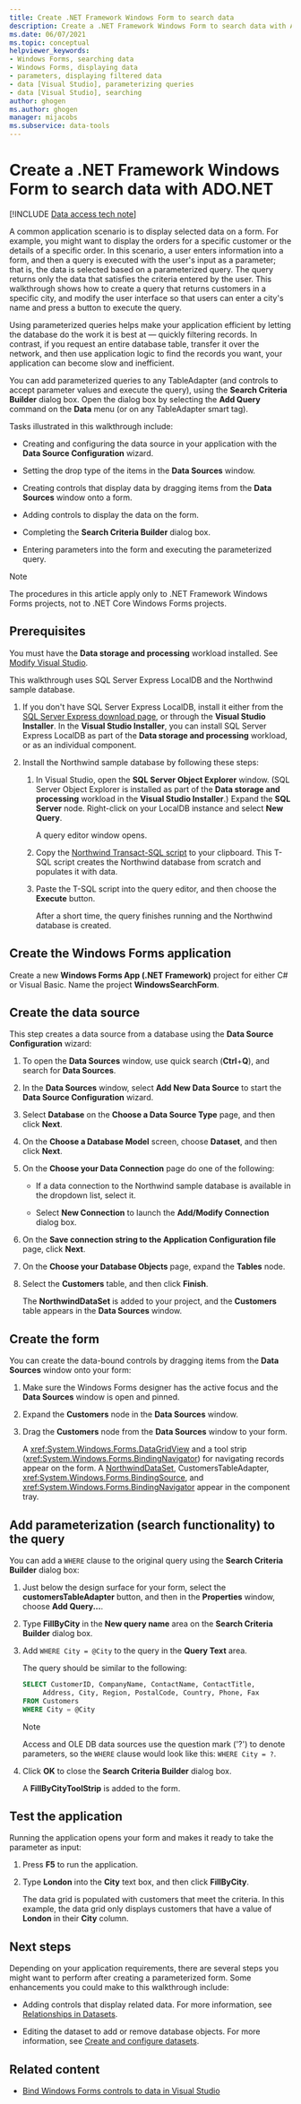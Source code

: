 ```yaml
---
title: Create .NET Framework Windows Form to search data
description: Create a .NET Framework Windows Form to search data with ADO.NET in Visual Studio by configuring the data source, controls, and search query function.
ms.date: 06/07/2021
ms.topic: conceptual
helpviewer_keywords:
- Windows Forms, searching data
- Windows Forms, displaying data
- parameters, displaying filtered data
- data [Visual Studio], parameterizing queries
- data [Visual Studio], searching
author: ghogen
ms.author: ghogen
manager: mijacobs
ms.subservice: data-tools
---
```


# Create a .NET Framework Windows Form to search data with ADO.NET

[!INCLUDE [Data access tech note](./includes/data-technology-note.md)]

A common application scenario is to display selected data on a form. For example, you might want to display the orders for a specific customer or the details of a specific order. In this scenario, a user enters information into a form, and then a query is executed with the user's input as a parameter; that is, the data is selected based on a parameterized query. The query returns only the data that satisfies the criteria entered by the user. This walkthrough shows how to create a query that returns customers in a specific city, and modify the user interface so that users can enter a city's name and press a button to execute the query.

Using parameterized queries helps make your application efficient by letting the database do the work it is best at — quickly filtering records. In contrast, if you request an entire database table, transfer it over the network, and then use application logic to find the records you want, your application can become slow and inefficient.

You can add parameterized queries to any TableAdapter (and controls to accept parameter values and execute the query), using the **Search Criteria Builder** dialog box. Open the dialog box by selecting the **Add Query** command on the **Data** menu (or on any TableAdapter smart tag).

Tasks illustrated in this walkthrough include:

- Creating and configuring the data source in your application with the **Data Source Configuration** wizard.

- Setting the drop type of the items in the **Data Sources** window.

- Creating controls that display data by dragging items from the **Data Sources** window onto a form.

- Adding controls to display the data on the form.

- Completing the **Search Criteria Builder** dialog box.

- Entering parameters into the form and executing the parameterized query.

> [!NOTE]
> The procedures in this article apply only to .NET Framework Windows Forms projects, not to .NET Core Windows Forms projects.

## Prerequisites

You must have the **Data storage and processing** workload installed. See [Modify Visual Studio](../install/modify-visual-studio.md).

This walkthrough uses SQL Server Express LocalDB and the Northwind sample database.

1. If you don't have SQL Server Express LocalDB, install it either from the [SQL Server Express download page](https://www.microsoft.com/sql-server/sql-server-editions-express), or through the **Visual Studio Installer**. In the **Visual Studio Installer**, you can install SQL Server Express LocalDB as part of the **Data storage and processing** workload, or as an individual component.

2. Install the Northwind sample database by following these steps:

    1. In Visual Studio, open the **SQL Server Object Explorer** window. (SQL Server Object Explorer is installed as part of the **Data storage and processing** workload in the **Visual Studio Installer**.) Expand the **SQL Server** node. Right-click on your LocalDB instance and select **New Query**.

       A query editor window opens.

    2. Copy the [Northwind Transact-SQL script](https://github.com/MicrosoftDocs/visualstudio-docs/blob/main/docs/data-tools/samples/northwind.sql?raw=true) to your clipboard. This T-SQL script creates the Northwind database from scratch and populates it with data.

    3. Paste the T-SQL script into the query editor, and then choose the **Execute** button.

       After a short time, the query finishes running and the Northwind database is created.

## Create the Windows Forms application

Create a new **Windows Forms App (.NET Framework)** project for either C# or Visual Basic. Name the project **WindowsSearchForm**.

## Create the data source

This step creates a data source from a database using the **Data Source Configuration** wizard:

1. To open the **Data Sources** window, use quick search (**Ctrl**+**Q**), and search for **Data Sources**.

1. In the **Data Sources** window, select **Add New Data Source** to start the **Data Source Configuration** wizard.

1. Select **Database** on the **Choose a Data Source Type** page, and then click **Next**.

1. On the **Choose a Database Model** screen, choose **Dataset**, and then click **Next**.

1. On the **Choose your Data Connection** page do one of the following:

    - If a data connection to the Northwind sample database is available in the dropdown list, select it.

    - Select **New Connection** to launch the **Add/Modify Connection** dialog box.

1. On the **Save connection string to the Application Configuration file** page, click **Next**.

1. On the **Choose your Database Objects** page, expand the **Tables** node.

1. Select the **Customers** table, and then click **Finish**.

     The **NorthwindDataSet** is added to your project, and the **Customers** table appears in the **Data Sources** window.

## Create the form

You can create the data-bound controls by dragging items from the **Data Sources** window onto your form:

1. Make sure the Windows Forms designer has the active focus and the **Data Sources** window is open and pinned.

1. Expand the **Customers** node in the **Data Sources** window.

1. Drag the **Customers** node from the **Data Sources** window to your form.

     A <xref:System.Windows.Forms.DataGridView> and a tool strip (<xref:System.Windows.Forms.BindingNavigator>) for navigating records appear on the form. A [NorthwindDataSet](../data-tools/dataset-tools-in-visual-studio.md), CustomersTableAdapter, <xref:System.Windows.Forms.BindingSource>, and <xref:System.Windows.Forms.BindingNavigator> appear in the component tray.

## Add parameterization (search functionality) to the query

You can add a `WHERE` clause to the original query using the **Search Criteria Builder** dialog box:

1. Just below the design surface for your form, select the **customersTableAdapter** button, and then in the **Properties** window, choose **Add Query...**.

2. Type **FillByCity** in the **New query name** area on the **Search Criteria Builder** dialog box.

3. Add `WHERE City = @City` to the query in the **Query Text** area.

     The query should be similar to the following:

     ```sql
     SELECT CustomerID, CompanyName, ContactName, ContactTitle,
          Address, City, Region, PostalCode, Country, Phone, Fax
     FROM Customers
     WHERE City = @City
     ```

    > [!NOTE]
    > Access and OLE DB data sources use the question mark ('?') to denote parameters, so the `WHERE` clause would look like this: `WHERE City = ?`.

4. Click **OK** to close the **Search Criteria Builder** dialog box.

     A **FillByCityToolStrip** is added to the form.

## Test the application

Running the application opens your form and makes it ready to take the parameter as input:

1. Press **F5** to run the application.

2. Type **London** into the **City** text box, and then click **FillByCity**.

     The data grid is populated with customers that meet the criteria. In this example, the data grid only displays customers that have a value of **London** in their **City** column.

## Next steps

Depending on your application requirements, there are several steps you might want to perform after creating a parameterized form. Some enhancements you could make to this walkthrough include:

- Adding controls that display related data. For more information, see [Relationships in Datasets](relationships-in-datasets.md).

- Editing the dataset to add or remove database objects. For more information, see [Create and configure datasets](../data-tools/create-and-configure-datasets-in-visual-studio.md).

## Related content

- [Bind Windows Forms controls to data in Visual Studio](../data-tools/bind-windows-forms-controls-to-data-in-visual-studio.md)
